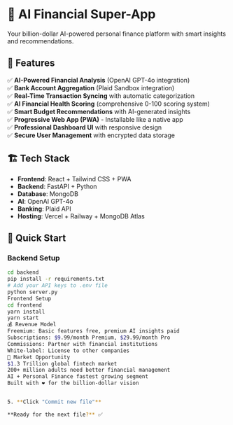 # 🚀 AI Financial Super-App

Your billion-dollar AI-powered personal finance platform with smart insights and recommendations.

## 🌟 Features

✅ **AI-Powered Financial Analysis** (OpenAI GPT-4o integration)  
✅ **Bank Account Aggregation** (Plaid Sandbox integration)  
✅ **Real-Time Transaction Syncing** with automatic categorization  
✅ **AI Financial Health Scoring** (comprehensive 0-100 scoring system)  
✅ **Smart Budget Recommendations** with AI-generated insights  
✅ **Progressive Web App (PWA)** - Installable like a native app  
✅ **Professional Dashboard UI** with responsive design  
✅ **Secure User Management** with encrypted data storage  

## 🏗️ Tech Stack

- **Frontend**: React + Tailwind CSS + PWA
- **Backend**: FastAPI + Python
- **Database**: MongoDB
- **AI**: OpenAI GPT-4o
- **Banking**: Plaid API
- **Hosting**: Vercel + Railway + MongoDB Atlas

## 🚀 Quick Start

### Backend Setup
```bash
cd backend
pip install -r requirements.txt
# Add your API keys to .env file
python server.py
Frontend Setup
cd frontend
yarn install
yarn start
💰 Revenue Model
Freemium: Basic features free, premium AI insights paid
Subscriptions: $9.99/month Premium, $29.99/month Pro
Commissions: Partner with financial institutions
White-label: License to other companies
🎯 Market Opportunity
$1.3 Trillion global fintech market
200+ million adults need better financial management
AI + Personal Finance fastest growing segment
Built with ❤️ for the billion-dollar vision


5. **Click "Commit new file"**

**Ready for the next file?** ✅
